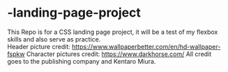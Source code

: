 # -landing-page-project
This Repo is for a CSS landing page project, it will be a test of my flexbox skills and also serve as practice.  
Header picture credit: https://www.wallpaperbetter.com/en/hd-wallpaper-fspkw
Character pictures credit: https://www.darkhorse.com/
All credit goes to the publishing company and Kentaro Miura.
